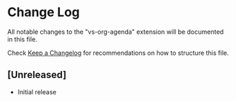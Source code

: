 # Change Log

All notable changes to the "vs-org-agenda" extension will be documented in this file.

Check [Keep a Changelog](http://keepachangelog.com/) for recommendations on how to structure this file.

## [Unreleased]

- Initial release